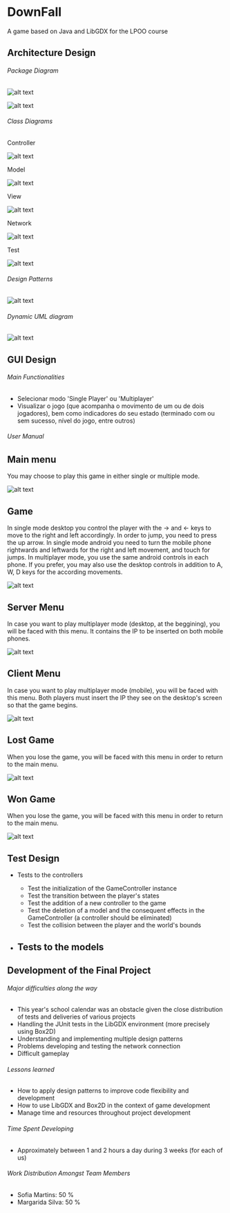 ﻿# DownFall

A game based on Java and LibGDX for the LPOO course

## Architecture Design

###### Package Diagram

![alt text](https://github.com/SofiaCardosoMartins/DownFall/blob/master/final_delivery/uml/package_diagram/package_diagram.png)


![alt text](https://github.com/SofiaCardosoMartins/DownFall/blob/master/intermediate_delivery/architecture/package_diagram/packages_relations.png)

###### Class Diagrams

Controller

![alt text](https://github.com/SofiaCardosoMartins/DownFall/blob/master/final_delivery/uml/class_diagram/controller/picture.png)

Model

![alt text](https://github.com/SofiaCardosoMartins/DownFall/blob/master/final_delivery/uml/class_diagram/model/picture.png)

View

![alt text](https://github.com/SofiaCardosoMartins/DownFall/blob/master/final_delivery/uml/class_diagram/view/picture.png)

Network

![alt text](https://github.com/SofiaCardosoMartins/DownFall/blob/master/final_delivery/uml/class_diagram/network/picture.png)

Test

![alt text](https://github.com/SofiaCardosoMartins/DownFall/blob/master/final_delivery/uml/class_diagram/test/picture.png)

###### Design Patterns

![alt text](https://github.com/SofiaCardosoMartins/DownFall/blob/master/intermediate_delivery/architecture/design_patterns/design_patterns.png)

###### Dynamic UML diagram 

![alt text](https://github.com/SofiaCardosoMartins/DownFall/blob/master/intermediate_delivery/architecture/dynamic_diagrams/PlayerStateDiagram.jpg)

## GUI Design

###### Main Functionalities
- Selecionar modo 'Single Player' ou 'Multiplayer'
- Visualizar o jogo (que acompanha o movimento de um ou de dois jogadores), bem como indicadores do seu estado (terminado com ou sem sucesso, nível do jogo, entre outros)

###### User Manual

## Main menu
You may choose to play this game in either single or multiple mode.

![alt text](https://github.com/SofiaCardosoMartins/DownFall/blob/master/final_delivery/screenshots/MainMenu.png)

## Game
In single mode desktop you control the player with the -> and <- keys to move to the right and left accordingly. In order to jump, you need to press the up arrow.
In single mode android you need to turn the mobile phone rightwards and leftwards for the right and left movement, and touch for jumps.
In multiplayer mode, you use the same android controls in each phone. If you prefer, you may also use the desktop controls in addition to A, W, D keys for the according movements.

![alt text](https://github.com/SofiaCardosoMartins/DownFall/blob/master/final_delivery/screenshots/Game.png)

## Server Menu
In case you want to play multiplayer mode (desktop, at the beggining), you will be faced with this menu. It contains the IP to be inserted on both mobile phones.

![alt text](https://github.com/SofiaCardosoMartins/DownFall/blob/master/final_delivery/screenshots/ServerMenu.png)

## Client Menu
In case you want to play multiplayer mode (mobile), you will be faced with this menu. Both players must insert the IP they see on the desktop's screen so that the game begins.

![alt text](https://github.com/SofiaCardosoMartins/DownFall/blob/master/final_delivery/screenshots/ClientMenu.png)

## Lost Game
When you lose the game, you will be faced with this menu in order to return to the main menu.

![alt text](https://github.com/SofiaCardosoMartins/DownFall/blob/master/final_delivery/screenshots/LostMenu.png)

## Won Game
When you lose the game, you will be faced with this menu in order to return to the main menu.

![alt text](https://github.com/SofiaCardosoMartins/DownFall/blob/master/final_delivery/screenshots/WonMenu.png)

## Test Design

- Tests to the controllers
  - Test the initialization of the GameController instance
  - Test the transition between the player's states
  - Test the addition of a new controller to the game
  - Test the deletion of a model and the consequent effects in the GameController (a controller should be eliminated)
  - Test the collision between the player and the world's bounds
  
- Tests to the models
  - 

## Development of the Final Project

###### Major difficulties along the way

- This year's school calendar was an obstacle given the close distribution of tests and deliveries of various projects
- Handling the JUnit tests in the LibGDX environment (more precisely using Box2D)
- Understanding and implementing multiple design patterns
- Problems developing and testing the network connection 
- Difficult gameplay

###### Lessons learned

- How to apply design patterns to improve code flexibility and development
- How to use LibGDX and Box2D in the context of game development
- Manage time and resources throughout project development

###### Time Spent Developing

- Approximately between 1 and 2 hours a day during 3 weeks (for each of us)

###### Work Distribution Amongst Team Members

- Sofia Martins: 50 %
- Margarida Silva: 50 %

